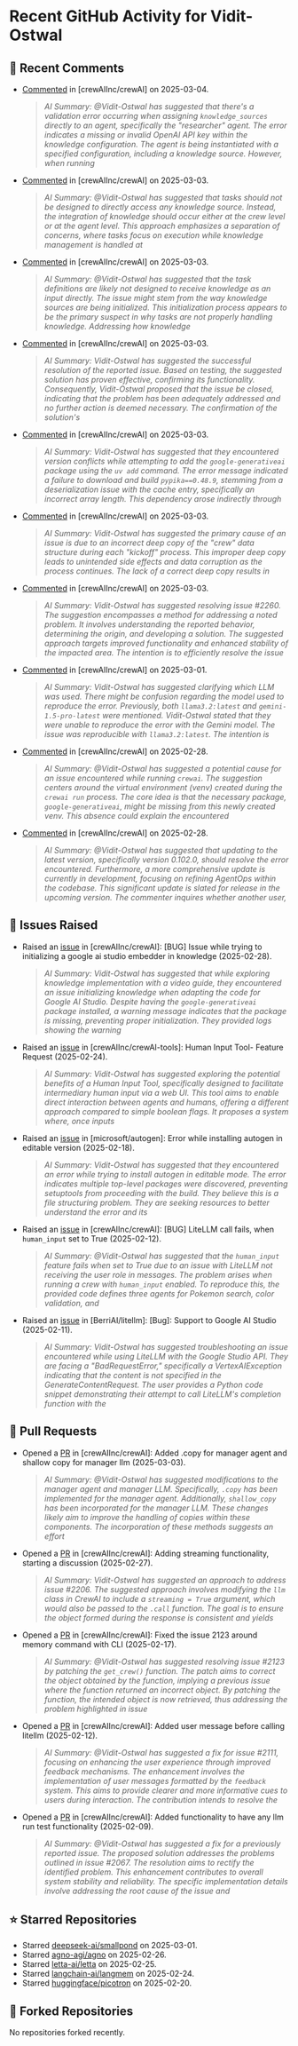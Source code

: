 # Recent GitHub Activity for Vidit-Ostwal

## 💬 Recent Comments
- [Commented](https://github.com/crewAIInc/crewAI/issues/2233#issuecomment-2696062734) in [crewAIInc/crewAI] on 2025-03-04.
  > *AI Summary: @Vidit-Ostwal has suggested that there's a validation error occurring when assigning `knowledge_sources` directly to an agent, specifically the "researcher" agent. The error indicates a missing or invalid OpenAI API key within the knowledge configuration. The agent is being instantiated with a specified configuration, including a knowledge source. However, when running*
- [Commented](https://github.com/crewAIInc/crewAI/issues/2233#issuecomment-2695213518) in [crewAIInc/crewAI] on 2025-03-03.
  > *AI Summary: @Vidit-Ostwal has suggested that tasks should not be designed to directly access any knowledge source. Instead, the integration of knowledge should occur either at the crew level or at the agent level. This approach emphasizes a separation of concerns, where tasks focus on execution while knowledge management is handled at*
- [Commented](https://github.com/crewAIInc/crewAI/issues/2234#issuecomment-2695204872) in [crewAIInc/crewAI] on 2025-03-03.
  > *AI Summary: @Vidit-Ostwal has suggested that the task definitions are likely not designed to receive knowledge as an input directly. The issue might stem from the way knowledge sources are being initialized. This initialization process appears to be the primary suspect in why tasks are not properly handling knowledge. Addressing how knowledge*
- [Commented](https://github.com/crewAIInc/crewAI/issues/2255#issuecomment-2695052968) in [crewAIInc/crewAI] on 2025-03-03.
  > *AI Summary: Vidit-Ostwal has suggested the successful resolution of the reported issue. Based on testing, the suggested solution has proven effective, confirming its functionality. Consequently, Vidit-Ostwal proposed that the issue be closed, indicating that the problem has been adequately addressed and no further action is deemed necessary. The confirmation of the solution's*
- [Commented](https://github.com/crewAIInc/crewAI/issues/2255#issuecomment-2695021426) in [crewAIInc/crewAI] on 2025-03-03.
  > *AI Summary: Vidit-Ostwal has suggested that they encountered version conflicts while attempting to add the `google-generativeai` package using the `uv add` command. The error message indicated a failure to download and build `pypika==0.48.9`, stemming from a deserialization issue with the cache entry, specifically an incorrect array length. This dependency arose indirectly through*
- [Commented](https://github.com/crewAIInc/crewAI/issues/2260#issuecomment-2694784308) in [crewAIInc/crewAI] on 2025-03-03.
  > *AI Summary: Vidit-Ostwal has suggested the primary cause of an issue is due to an incorrect deep copy of the "crew" data structure during each "kickoff" process. This improper deep copy leads to unintended side effects and data corruption as the process continues. The lack of a correct deep copy results in*
- [Commented](https://github.com/crewAIInc/crewAI/pull/2265#issuecomment-2694771952) in [crewAIInc/crewAI] on 2025-03-03.
  > *AI Summary: Vidit-Ostwal has suggested resolving issue #2260. The suggestion encompasses a method for addressing a noted problem. It involves understanding the reported behavior, determining the origin, and developing a solution. The suggested approach targets improved functionality and enhanced stability of the impacted area. The intention is to efficiently resolve the issue*
- [Commented](https://github.com/crewAIInc/crewAI/issues/2241#issuecomment-2692131547) in [crewAIInc/crewAI] on 2025-03-01.
  > *AI Summary: Vidit-Ostwal has suggested clarifying which LLM was used. There might be confusion regarding the model used to reproduce the error. Previously, both `llama3.2:latest` and `gemini-1.5-pro-latest` were mentioned. Vidit-Ostwal stated that they were unable to reproduce the error with the Gemini model. The issue was reproducible with `llama3.2:latest`. The intention is*
- [Commented](https://github.com/crewAIInc/crewAI/issues/2255#issuecomment-2691135574) in [crewAIInc/crewAI] on 2025-02-28.
  > *AI Summary: @Vidit-Ostwal has suggested a potential cause for an issue encountered while running `crewai`. The suggestion centers around the virtual environment (venv) created during the `crewai run` process. The core idea is that the necessary package, `google-generativeai`, might be missing from this newly created venv. This absence could explain the encountered*
- [Commented](https://github.com/crewAIInc/crewAI/issues/2102#issuecomment-2689849315) in [crewAIInc/crewAI] on 2025-02-28.
  > *AI Summary: @Vidit-Ostwal has suggested that updating to the latest version, specifically version 0.102.0, should resolve the error encountered. Furthermore, a more comprehensive update is currently in development, focusing on refining AgentOps within the codebase. This significant update is slated for release in the upcoming version. The commenter inquires whether another user,*

## 🐛 Issues Raised
- Raised an [issue](https://github.com/crewAIInc/crewAI/issues/2255) in [crewAIInc/crewAI]: [BUG] Issue while trying to initializing a google ai studio embedder in knowledge (2025-02-28).
  > *AI Summary: Vidit-Ostwal has suggested that while exploring knowledge implementation with a video guide, they encountered an issue initializing knowledge when adapting the code for Google AI Studio. Despite having the `google-generativeai` package installed, a warning message indicates that the package is missing, preventing proper initialization. They provided logs showing the warning*
- Raised an [issue](https://github.com/crewAIInc/crewAI-tools/issues/223) in [crewAIInc/crewAI-tools]: Human Input Tool- Feature Request (2025-02-24).
  > *AI Summary: Vidit-Ostwal has suggested exploring the potential benefits of a Human Input Tool, specifically designed to facilitate intermediary human input via a web UI. This tool aims to enable direct interaction between agents and humans, offering a different approach compared to simple boolean flags. It proposes a system where, once inputs*
- Raised an [issue](https://github.com/microsoft/autogen/issues/5591) in [microsoft/autogen]: Error while installing autogen in editable version (2025-02-18).
  > *AI Summary: Vidit-Ostwal has suggested that they encountered an error while trying to install autogen in editable mode. The error indicates multiple top-level packages were discovered, preventing setuptools from proceeding with the build. They believe this is a file structuring problem. They are seeking resources to better understand the error and its*
- Raised an [issue](https://github.com/crewAIInc/crewAI/issues/2111) in [crewAIInc/crewAI]: [BUG] LiteLLM call fails, when `human_input` set to True (2025-02-12).
  > *AI Summary: @Vidit-Ostwal has suggested that the `human_input` feature fails when set to True due to an issue with LiteLLM not receiving the user role in messages. The problem arises when running a crew with `human_input` enabled. To reproduce this, the provided code defines three agents for Pokemon search, color validation, and*
- Raised an [issue](https://github.com/BerriAI/litellm/issues/8467) in [BerriAI/litellm]: [Bug]: Support to Google AI Studio (2025-02-11).
  > *AI Summary: Vidit-Ostwal has suggested troubleshooting an issue encountered while using LiteLLM with the Google Studio API. They are facing a "BadRequestError," specifically a VertexAIException indicating that the content is not specified in the GenerateContentRequest. The user provides a Python code snippet demonstrating their attempt to call LiteLLM's completion function with the*

## 🚀 Pull Requests
- Opened a [PR](https://github.com/crewAIInc/crewAI/pull/2265) in [crewAIInc/crewAI]: Added .copy for manager agent and shallow copy for manager llm (2025-03-03).
  > *AI Summary: @Vidit-Ostwal has suggested modifications to the manager agent and manager LLM. Specifically, `.copy` has been implemented for the manager agent. Additionally, `shallow_copy` has been incorporated for the manager LLM. These changes likely aim to improve the handling of copies within these components. The incorporation of these methods suggests an effort*
- Opened a [PR](https://github.com/crewAIInc/crewAI/pull/2247) in [crewAIInc/crewAI]: Adding streaming functionality, starting a discussion (2025-02-27).
  > *AI Summary: Vidit-Ostwal has suggested an approach to address issue #2206. The suggested approach involves modifying the `llm` class in CrewAI to include a `streaming = True` argument, which would also be passed to the `.call` function. The goal is to ensure the object formed during the response is consistent and yields*
- Opened a [PR](https://github.com/crewAIInc/crewAI/pull/2155) in [crewAIInc/crewAI]: Fixed the issue 2123 around memory command with CLI (2025-02-17).
  > *AI Summary: @Vidit-Ostwal has suggested resolving issue #2123 by patching the `get_crew()` function. The patch aims to correct the object obtained by the function, implying a previous issue where the function returned an incorrect object. By patching the function, the intended object is now retrieved, thus addressing the problem highlighted in issue*
- Opened a [PR](https://github.com/crewAIInc/crewAI/pull/2112) in [crewAIInc/crewAI]: Added user message before calling litellm (2025-02-12).
  > *AI Summary: @Vidit-Ostwal has suggested a fix for issue #2111, focusing on enhancing the user experience through improved feedback mechanisms. The enhancement involves the implementation of user messages formatted by the `feedback` system. This aims to provide clearer and more informative cues to users during interaction. The contribution intends to resolve the*
- Opened a [PR](https://github.com/crewAIInc/crewAI/pull/2071) in [crewAIInc/crewAI]: Added functionality to have any llm run test functionality (2025-02-09).
  > *AI Summary: @Vidit-Ostwal has suggested a fix for a previously reported issue. The proposed solution addresses the problems outlined in issue #2067. The resolution aims to rectify the identified problem. This enhancement contributes to overall system stability and reliability. The specific implementation details involve addressing the root cause of the issue and*

## ⭐ Starred Repositories
- Starred [deepseek-ai/smallpond](https://github.com/deepseek-ai/smallpond) on 2025-03-01.
- Starred [agno-agi/agno](https://github.com/agno-agi/agno) on 2025-02-26.
- Starred [letta-ai/letta](https://github.com/letta-ai/letta) on 2025-02-25.
- Starred [langchain-ai/langmem](https://github.com/langchain-ai/langmem) on 2025-02-24.
- Starred [huggingface/picotron](https://github.com/huggingface/picotron) on 2025-02-20.

## 🍴 Forked Repositories
No repositories forked recently.
